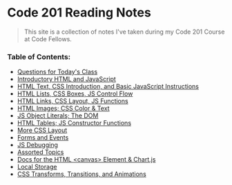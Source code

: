 # Code 201 Reading Notes
> This site is a collection of notes I've taken during my Code 201 Course at Code Fellows. 

### Table of Contents:
- [Questions for Today's Class](class-questions.md)
- [Introductory HTML and JavaScript](intro-html-js.md)
- [HTML Text, CSS Introduction, and Basic JavaScript Instructions]()
- [HTML Lists, CSS Boxes, JS Control Flow]()
- [HTML Links, CSS Layout, JS Functions]()
- [HTML Images; CSS Color & Text]()
- [JS Object Literals; The DOM]()
- [HTML Tables; JS Constructor Functions]()
- [More CSS Layout]()
- [Forms and Events]()
- [JS Debugging]()
- [Assorted Topics]()
- [Docs for the HTML \<canvas> Element & Chart.js]()
- [Local Storage]()
- [CSS Transforms, Transitions, and Animations]()

